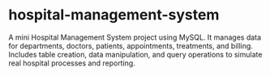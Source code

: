 # hospital-management-system
A mini Hospital Management System project using MySQL. It manages data for departments, doctors, patients, appointments, treatments, and billing. Includes table creation, data manipulation, and query operations to simulate real hospital processes and reporting.
